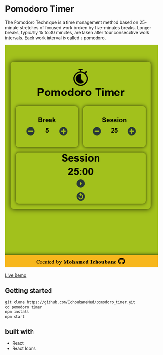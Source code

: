 # Pomodoro Timer

The Pomodoro Technique is a time management method based on 25-minute stretches of focused work broken
by five-minutes breaks. Longer breaks, typically 15 to 30 minutes, are taken after four consecutive work
intervals. Each work interval is called a pomodoro,

![The pomodoro timer](/pomodoroTimer.png)

[Live Demo](https://IchoubaneMed.github.io/pomodoro_timer)

## Getting started

    git clone https://github.com/IchoubaneMed/pomodoro_timer.git
    cd pomodoro_timer
    npm install
    npm start

## built with 

- React
- React Icons